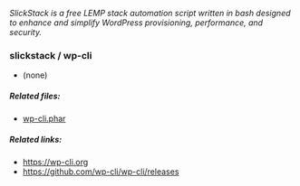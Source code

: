 <p><em>SlickStack is a free LEMP stack automation script written in bash designed to enhance and simplify WordPress provisioning, performance, and security.</em></p>

<h3>slickstack / wp-cli</h3>

<ul>
<li>(none)</li>
</ul>

<h5>Related files:</h5>

<ul>
<li><a href="wp-cli.phar">wp-cli.phar</a></li>
</ul>

<h5>Related links:</h5>

* https://wp-cli.org
* https://github.com/wp-cli/wp-cli/releases
